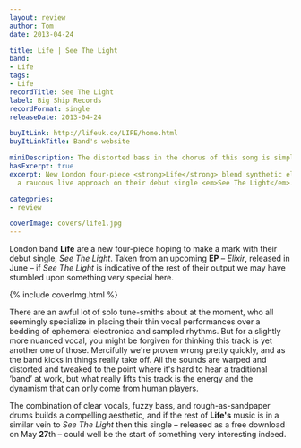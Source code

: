 ```yaml
---
layout: review
author: Tom
date: 2013-04-24

title: Life | See The Light
band:
- Life
tags:
- Life
recordTitle: See The Light
label: Big Ship Records
recordFormat: single
releaseDate: 2013-04-24

buyItLink: http://lifeuk.co/LIFE/home.html
buyItLinkTitle: Band's website

miniDescription: The distorted bass in the chorus of this song is simply fantastic.
hasExcerpt: true
excerpt: New London four-piece <strong>Life</strong> blend synthetic elements with
  a raucous live approach on their debut single <em>See The Light</em>.

categories:
- review

coverImage: covers/life1.jpg
---
```


London band **Life** are a new four-piece hoping to make a mark with their debut single, *See The Light*. Taken from an upcoming **EP** – *Elixir*, released in June – if *See The Light* is indicative of the rest of their output we may have stumbled upon something very special here.

<div>{% include coverImg.html %}</div>

There are an awful lot of solo tune-smiths about at the moment, who all seemingly specialize in placing their thin vocal performances over a bedding of ephemeral electronica and sampled rhythms. But for a slightly more nuanced vocal, you might be forgiven for thinking this track is yet another one of those. Mercifully we're proven wrong pretty quickly, and as the band kicks in things really take off. All the sounds are warped and distorted and tweaked to the point where it's hard to hear a traditional ‘band’ at work, but what really lifts this track is the energy and the dynamism that can only come from human players.

The combination of clear vocals, fuzzy bass, and rough-as-sandpaper drums builds a compelling aesthetic, and if the rest of **Life's** music is in a similar vein to *See The Light* then this single – released as a free download on May **27**th – could well be the start of something very interesting indeed.


